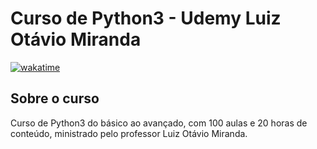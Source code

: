 # Curso de Python3 - Udemy Luiz Otávio Miranda

[![wakatime](https://wakatime.com/badge/user/a98f0234-1d95-40bf-a1e4-76c757645f01/project/1d8713f8-c6aa-495d-ab46-30b162721d1e.svg)](https://wakatime.com/badge/user/a98f0234-1d95-40bf-a1e4-76c757645f01/project/1d8713f8-c6aa-495d-ab46-30b162721d1e)

## Sobre o curso

Curso de Python3 do básico ao avançado, com 100 aulas e 20 horas de conteúdo, ministrado pelo professor Luiz Otávio Miranda.
